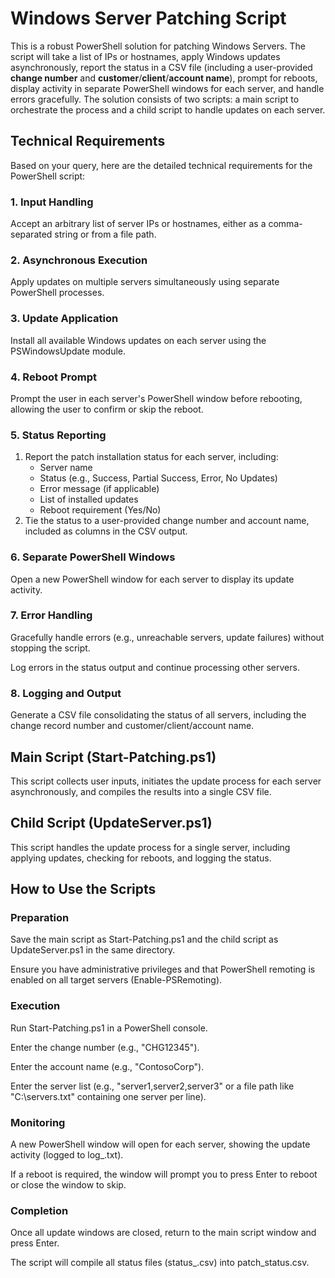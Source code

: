 # Windows Server Patching Script

This is a robust PowerShell solution for patching Windows Servers. The script will take a list of IPs or hostnames, apply Windows updates asynchronously, report the status in a CSV file (including a user-provided **change number** and **customer**/**client**/**account name**), prompt for reboots, display activity in separate PowerShell windows for each server, and handle errors gracefully. The solution consists of two scripts: a main script to orchestrate the process and a child script to handle updates on each server.

## Technical Requirements

Based on your query, here are the detailed technical requirements for the PowerShell script:

### 1. Input Handling

Accept an arbitrary list of server IPs or hostnames, either as a comma-separated string or from a file path.

### 2. Asynchronous Execution

Apply updates on multiple servers simultaneously using separate PowerShell processes.

### 3. Update Application

Install all available Windows updates on each server using the PSWindowsUpdate module.

### 4. Reboot Prompt

Prompt the user in each server's PowerShell window before rebooting, allowing the user to confirm or skip the reboot.

### 5. Status Reporting

1. Report the patch installation status for each server, including:
   - Server name
   - Status (e.g., Success, Partial Success, Error, No Updates)
   - Error message (if applicable)
   - List of installed updates
   - Reboot requirement (Yes/No)
2. Tie the status to a user-provided change number and account name, included as columns in the CSV output.

### 6. Separate PowerShell Windows

Open a new PowerShell window for each server to display its update activity.

### 7. Error Handling

Gracefully handle errors (e.g., unreachable servers, update failures) without stopping the script.

Log errors in the status output and continue processing other servers.

### 8. Logging and Output

Generate a CSV file consolidating the status of all servers, including the change record number and customer/client/account name.

## Main Script (Start-Patching.ps1)

This script collects user inputs, initiates the update process for each server asynchronously, and compiles the results into a single CSV file.

## Child Script (UpdateServer.ps1)

This script handles the update process for a single server, including applying updates, checking for reboots, and logging the status.

## How to Use the Scripts

### Preparation

Save the main script as Start-Patching.ps1 and the child script as UpdateServer.ps1 in the same directory.

Ensure you have administrative privileges and that PowerShell remoting is enabled on all target servers (Enable-PSRemoting).

### Execution

Run Start-Patching.ps1 in a PowerShell console.

Enter the change number (e.g., "CHG12345").

Enter the account name (e.g., "ContosoCorp").

Enter the server list (e.g., "server1,server2,server3" or a file path like "C:\servers.txt" containing one server per line).

### Monitoring

A new PowerShell window will open for each server, showing the update activity (logged to log_<server>.txt).

If a reboot is required, the window will prompt you to press Enter to reboot or close the window to skip.

### Completion

Once all update windows are closed, return to the main script window and press Enter.

The script will compile all status files (status_<server>.csv) into patch_status.csv.
